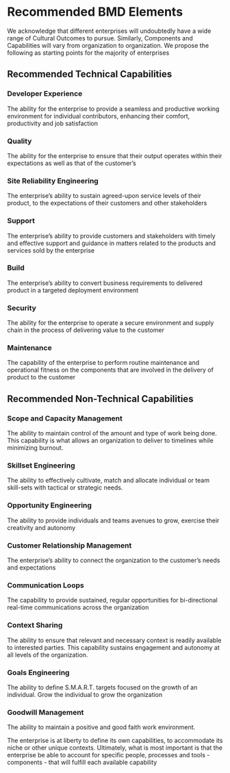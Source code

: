 # Recommended BMD Elements


We acknowledge that different enterprises will undoubtedly have a wide range of Cultural Outcomes to pursue.  Similarly, Components and Capabilities will vary from organization to organization. We propose the following as starting points for the majority of enterprises

## Recommended Technical Capabilities

### Developer Experience 
The ability for the enterprise to provide a seamless and productive working environment for individual contributors, enhancing their comfort, productivity and job satisfaction
### Quality 
The ability for the enterprise to ensure that their output operates within their expectations as well as that of the customer’s
### Site Reliability Engineering 
The enterprise’s ability to sustain agreed-upon service levels of their product, to the expectations of their customers and other stakeholders 
### Support 
The enterprise’s ability to provide customers and stakeholders with timely and effective support and guidance in matters related to the products and services sold by the enterprise
### Build 
The enterprise’s ability to convert business requirements to delivered product in a targeted deployment environment 
### Security 
The ability for the enterprise to operate a secure environment and supply chain in the process of delivering value to the customer
### Maintenance 
The capability of the enterprise to perform routine maintenance and operational fitness on the components that are involved in the delivery of product to the customer

## Recommended Non-Technical Capabilities
### Scope and Capacity Management 
The ability to maintain control of the amount and type of work being done. This capability is what allows an organization to deliver to timelines while minimizing burnout.
### Skillset Engineering 
The ability to effectively cultivate, match and allocate individual or team skill-sets with tactical or strategic needs.
### Opportunity Engineering
The ability to provide individuals and teams avenues to grow, exercise their creativity and autonomy
### Customer Relationship Management
The enterprise’s ability to connect the organization to the customer’s needs and expectations
### Communication Loops
The capability to provide sustained, regular opportunities for bi-directional real-time communications across the organization
### Context Sharing 
The ability to ensure that relevant and necessary context is readily available to interested parties. This capability sustains engagement and autonomy at all levels of the organization.
### Goals Engineering 
The ability to define S.M.A.R.T. targets focused on the growth of an individual. Grow the individual to grow the organization
### Goodwill Management 
The ability to maintain a positive and good faith work environment.

The enterprise is at liberty to define its own capabilities, to accommodate its niche or other unique contexts. Ultimately, what is most important is that the enterprise be able to account for specific people, processes and tools - components - that will fulfill each available capability
